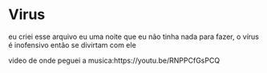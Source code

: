 # Virus
<p>eu criei esse arquivo eu uma noite que eu não tinha nada para fazer, o vírus é inofensivo então se divirtam com ele</p>
video de onde peguei a musica:https://youtu.be/RNPPCfGsPCQ
